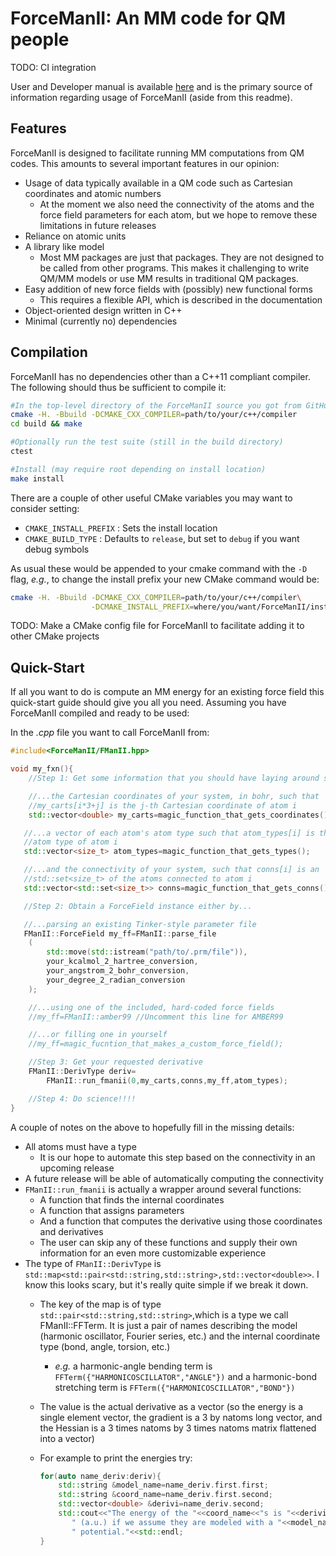 # ForceManII: An MM code for QM people

TODO: CI integration

User and Developer manual is available
[here](https://ryanmrichard.github.io/ForceManII/) and is the primary source of
information regarding usage of ForceManII (aside from this readme).

## Features

ForceManII is designed to facilitate running MM computations from QM codes. This
amounts to several important features in our opinion:

- Usage of data typically available in a QM code such as Cartesian coordinates
  and atomic numbers
  - At the moment we also need the connectivity of the atoms and the force field
  parameters for each atom, but we hope to remove these limitations in future
  releases
- Reliance on atomic units
- A library like model
  - Most MM packages are just that packages.  They are not designed to be called
    from other programs.  This makes it challenging to write QM/MM models or
    use MM results in traditional QM packages.
- Easy addition of new force fields with (possibly) new functional forms
  - This requires a flexible API, which is described in the documentation
- Object-oriented design written in C++
- Minimal (currently no) dependencies


## Compilation

ForceManII has no dependencies other than a C++11 compliant compiler.  The
following should thus be sufficient to compile it:

~~~.sh
#In the top-level directory of the ForceManII source you got from GitHub
cmake -H. -Bbuild -DCMAKE_CXX_COMPILER=path/to/your/c++/compiler
cd build && make

#Optionally run the test suite (still in the build directory)
ctest

#Install (may require root depending on install location)
make install
~~~


There are a couple of other useful CMake variables you may want to consider
setting:

- `CMAKE_INSTALL_PREFIX` : Sets the install location
- `CMAKE_BUILD_TYPE` : Defaults to `release`, but set to `debug` if you want
  debug symbols

As usual these would be appended to your cmake command with the `-D` flag,
*e.g.*, to change the install prefix your new CMake command would be:

~~~.sh
cmake -H. -Bbuild -DCMAKE_CXX_COMPILER=path/to/your/c++/compiler\
                  -DCMAKE_INSTALL_PREFIX=where/you/want/ForceManII/installed
~~~

TODO: Make a CMake config file for ForceManII to facilitate adding it to other
CMake projects

## Quick-Start

If all you want to do is compute an MM energy for an existing force field this
quick-start guide should give you all you need.  Assuming you have ForceManII
compiled and ready to be used:

In the *.cpp* file you want to call ForceManII from:
~~~.cpp
#include<ForceManII/FManII.hpp>

void my_fxn(){
    //Step 1: Get some information that you should have laying around such as...

    //...the Cartesian coordinates of your system, in bohr, such that
    //my_carts[i*3+j] is the j-th Cartesian coordinate of atom i
    std::vector<double> my_carts=magic_function_that_gets_coordinates();

   //...a vector of each atom's atom type such that atom_types[i] is the
   //atom type of atom i
   std::vector<size_t> atom_types=magic_function_that_gets_types();

   //...and the connectivity of your system, such that conns[i] is an
   //std::set<size_t> of the atoms connected to atom i
   std::vector<std::set<size_t>> conns=magic_function_that_gets_conns();

   //Step 2: Obtain a ForceField instance either by...

   //...parsing an existing Tinker-style parameter file
   FManII::ForceField my_ff=FManII::parse_file
    (
        std::move(std::istream("path/to/.prm/file")),
        your_kcalmol_2_hartree_conversion,
        your_angstrom_2_bohr_conversion,
        your_degree_2_radian_conversion
    );

    //...using one of the included, hard-coded force fields
    //my_ff=FManII::amber99 //Uncomment this line for AMBER99

    //...or filling one in yourself
    //my_ff=magic_fucntion_that_makes_a_custom_force_field();

    //Step 3: Get your requested derivative
    FManII::DerivType deriv=
        FManII::run_fmanii(0,my_carts,conns,my_ff,atom_types);

    //Step 4: Do science!!!!
}
~~~

A couple of notes on the above to hopefully fill in the missing details:
- All atoms must have a type
  - It is our hope to automate this step based on the connectivity in an
    upcoming release
- A future release will be able of automatically computing the connectivity
- `FManII::run_fmanii` is actually a wrapper around several functions:
  - A function that finds the internal coordinates
  - A function that assigns parameters
  - And a function that computes the derivative using those coordinates and
    derivatives
  - The user can skip any of these functions and supply their own information
    for an even more customizable experience
- The type of `FManII::DerivType` is
  `std::map<std::pair<std::string,std::string>,std::vector<double>>`.  I know
  this looks scary, but it's really quite simple if we break it down.
  - The key of the map is of type `std::pair<std::string,std::string>`,which is
    a type we call FManII::FFTerm.  It is just a pair of names describing the
    model (harmonic oscillator, Fourier series, etc.) and the internal
    coordinate type (bond, angle, torsion, etc.)
    - *e.g.* a harmonic-angle bending term is
      `FFTerm({"HARMONICOSCILLATOR","ANGLE"})` and a harmonic-bond stretching
       term is `FFTerm({"HARMONICOSCILLATOR","BOND"})`
  - The value is the actual derivative as a vector (so the energy is a single
    element vector, the gradient is a 3 by natoms long vector, and the Hessian
    is a 3 times natoms by 3 times natoms matrix flattened into a vector)
  - For example to print the energies try:
  
    ~~~.cpp
    for(auto name_deriv:deriv){
        std::string &model_name=name_deriv.first.first;
        std::string &coord_name=name_deriv.first.second;
        std::vector<double> &derivi=name_deriv.second;
        std::cout<<"The energy of the "<<coord_name<<"s is "<<derivi[0]<<
           " (a.u.) if we assume they are modeled with a "<<model_name<<
           " potential."<<std::endl;
    }
    ~~~
